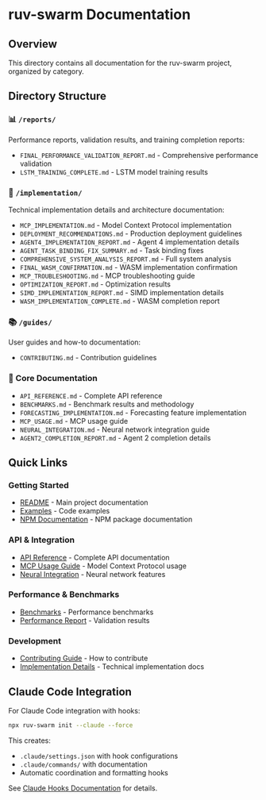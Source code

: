 # ruv-swarm Documentation

## Overview
This directory contains all documentation for the ruv-swarm project, organized by category.

## Directory Structure

### 📊 `/reports/`
Performance reports, validation results, and training completion reports:
- `FINAL_PERFORMANCE_VALIDATION_REPORT.md` - Comprehensive performance validation
- `LSTM_TRAINING_COMPLETE.md` - LSTM model training results

### 🔧 `/implementation/`
Technical implementation details and architecture documentation:
- `MCP_IMPLEMENTATION.md` - Model Context Protocol implementation
- `DEPLOYMENT_RECOMMENDATIONS.md` - Production deployment guidelines
- `AGENT4_IMPLEMENTATION_REPORT.md` - Agent 4 implementation details
- `AGENT_TASK_BINDING_FIX_SUMMARY.md` - Task binding fixes
- `COMPREHENSIVE_SYSTEM_ANALYSIS_REPORT.md` - Full system analysis
- `FINAL_WASM_CONFIRMATION.md` - WASM implementation confirmation
- `MCP_TROUBLESHOOTING.md` - MCP troubleshooting guide
- `OPTIMIZATION_REPORT.md` - Optimization results
- `SIMD_IMPLEMENTATION_REPORT.md` - SIMD implementation details
- `WASM_IMPLEMENTATION_COMPLETE.md` - WASM completion report

### 📚 `/guides/`
User guides and how-to documentation:
- `CONTRIBUTING.md` - Contribution guidelines

### 📖 Core Documentation
- `API_REFERENCE.md` - Complete API reference
- `BENCHMARKS.md` - Benchmark results and methodology
- `FORECASTING_IMPLEMENTATION.md` - Forecasting feature implementation
- `MCP_USAGE.md` - MCP usage guide
- `NEURAL_INTEGRATION.md` - Neural network integration guide
- `AGENT2_COMPLETION_REPORT.md` - Agent 2 completion details

## Quick Links

### Getting Started
- [README](../README.md) - Main project documentation
- [Examples](../examples/README.md) - Code examples
- [NPM Documentation](../npm/README.md) - NPM package documentation

### API & Integration
- [API Reference](API_REFERENCE.md) - Complete API documentation
- [MCP Usage Guide](MCP_USAGE.md) - Model Context Protocol usage
- [Neural Integration](NEURAL_INTEGRATION.md) - Neural network features

### Performance & Benchmarks
- [Benchmarks](BENCHMARKS.md) - Performance benchmarks
- [Performance Report](reports/FINAL_PERFORMANCE_VALIDATION_REPORT.md) - Validation results

### Development
- [Contributing Guide](guides/CONTRIBUTING.md) - How to contribute
- [Implementation Details](implementation/) - Technical implementation docs

## Claude Code Integration

For Claude Code integration with hooks:
```bash
npx ruv-swarm init --claude --force
```

This creates:
- `.claude/settings.json` with hook configurations
- `.claude/commands/` with documentation
- Automatic coordination and formatting hooks

See [Claude Hooks Documentation](../npm/docs/CLAUDE_HOOKS_IMPLEMENTATION_SUMMARY.md) for details.